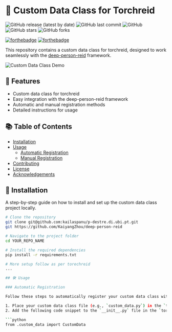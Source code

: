 # 🚀 Custom Data Class for Torchreid

![GitHub release (latest by date)](https://img.shields.io/github/v/release/YOUR_GITHUB_USERNAME/YOUR_REPO_NAME?style=flat-square)
![GitHub last commit](https://img.shields.io/github/last-commit/YOUR_GITHUB_USERNAME/YOUR_REPO_NAME?style=flat-square)
![GitHub](https://img.shields.io/github/license/YOUR_GITHUB_USERNAME/YOUR_REPO_NAME?style=flat-square)
![GitHub stars](https://img.shields.io/github/stars/YOUR_GITHUB_USERNAME/YOUR_REPO_NAME?style=flat-square)
![GitHub forks](https://img.shields.io/github/forks/YOUR_GITHUB_USERNAME/YOUR_REPO_NAME?style=flat-square)

[![forthebadge](https://forthebadge.com/images/badges/made-with-python.svg)](https://forthebadge.com)
[![forthebadge](https://forthebadge.com/images/badges/built-with-love.svg)](https://forthebadge.com)

This repository contains a custom data class for torchreid, designed to work seamlessly with the [deep-person-reid](https://github.com/KaiyangZhou/deep-person-reid) framework.

![Custom Data Class Demo](path/to/demo.gif)

## 🌟 Features

- Custom data class for torchreid
- Easy integration with the deep-person-reid framework
- Automatic and manual registration methods
- Detailed instructions for usage

## 📚 Table of Contents

- [Installation](#-installation)
- [Usage](#-usage)
  - [Automatic Registration](#automatic-registration)
  - [Manual Registration](#manual-registration)
- [Contributing](#-contributing)
- [License](#-license)
- [Acknowledgements](#-acknowledgements)

## 🔧 Installation

A step-by-step guide on how to install and set up the custom data class project locally.

```sh
# Clone the repository
git clone git@github.com:kailaspanu/p-destre.di.ubi.pt.git
git https://github.com/KaiyangZhou/deep-person-reid

# Navigate to the project folder
cd YOUR_REPO_NAME

# Install the required dependencies
pip install -r requirements.txt

# More setup follow as per torechreid
...

## 🛠️ Usage

### Automatic Registration

Follow these steps to automatically register your custom data class with torchreid:

1. Place your custom data class file (e.g., `custom_data.py`) in the `torchreid/data/datasets` folder of the deep-person-reid framework.
2. Add the following code snippet to the `__init__.py` file in the `torchreid/data/datasets` folder:

```python
from .custom_data import CustomData

